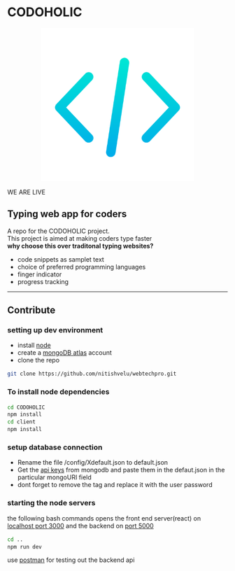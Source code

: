 
# **CODOHOLIC**

<p align="center">
 <img src="./client/public/logo_head.svg" width="350">
</p>
<a src=https://codoholic.herokuapp.com/>WE ARE LIVE</a>

## **Typing web app for coders**
 A repo for the CODOHOLIC project.<br>
 This project is aimed at making coders type faster<br>
 **why choose this over traditonal typing websites?**<br>
 - code snippets as samplet text
 - choice of preferred programming languages
 - finger indicator 
 - progress tracking
 ***
 ## Contribute

### setting up dev environment
 - install [node](https://nodejs.org/en/download/) 
 - create a [mongoDB atlas](mongodb.com/cloud/atlas/register) account 
 - clone the repo
```bash
git clone https://github.com/nitishvelu/webtechpro.git
```

### To install node dependencies
```bash
cd CODOHOLIC
npm install
cd client 
npm install

```
### setup database connection
- Rename the file /config/Xdefault.json to default.json<br>
- Get the [api keys](https://youtu.be/1duX6Nfevhc?t=17) from mongodb and paste them in the defaut.json in the particular mongoURI field<br>
- dont forget to remove the <passwd> tag and replace it with the user password<br>
### starting the node servers
the following bash commands opens the front end server(react) on [localhost port 3000](http://localhost:3000) and the backend on [port 5000](http://localhost:5000)
```bash
cd ..
npm run dev
```
use [postman](https://www.postman.com/downloads/) for testing out the backend api
